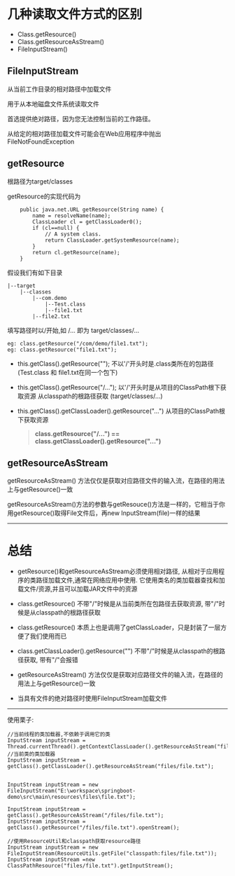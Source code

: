 # 几种读取文件方式的区别

* Class.getResource()
* Class.getResourceAsStream()
* FileInputStream()

## FileInputStream 

从当前工作目录的相对路径中加载文件

用于从本地磁盘文件系统读取文件

首选提供绝对路径，因为您无法控制当前的工作路径。

从给定的相对路径加载文件可能会在Web应用程序中抛出FileNotFoundException



## getResource
根路径为target/classes

getResource的实现代码为
```
    public java.net.URL getResource(String name) {
        name = resolveName(name);
        ClassLoader cl = getClassLoader0();
        if (cl==null) {
            // A system class.
            return ClassLoader.getSystemResource(name);
        }
        return cl.getResource(name);
    }
```


假设我们有如下目录
```
|--target 
    |--classes
        |--com.demo
            |--Test.class 
            |--file1.txt 
        |--file2.txt
```
填写路径时以/开始,如 /... 即为 target/classes/... 

    eg: class.getResource("/com/demo/file1.txt");
    eg: class.getResource("file1.txt");

* this.getClass().getResource("");
不以'/'开头时是.class类所在的包路径(Test.class 和 file1.txt在同一个包下)

* this.getClass().getResource("/...");
 以'/'开头时是从项目的ClassPath根下获取资源
从classpath的根路径获取 (target/classes/...)

* this.getClass().getClassLoader().getResource("...")
  从项目的ClassPath根下获取资源
  
    >  **class.getResource("/...") == class.getClassLoader().getResource("...")**



## getResourceAsStream
getResourceAsStream() 方法仅仅是获取对应路径文件的输入流，在路径的用法上与getResource()一致

getResourceAsStream()方法的参数与getResouce()方法是一样的，它相当于你用getResource()取得File文件后，再new InputStream(file)一样的结果 

******

# 总结 
* getResource()和getResourceAsStream必须使用相对路径, 从相对于应用程序的类路径加载文件,通常在网络应用中使用.  它使用类名的类加载器查找和加载文件/资源​​,并且可以加载JAR文件中的资源

* class.getResource() 不带"/"时候是从当前类所在包路径去获取资源, 带"/"时候是从classpath的根路径获取
* class.getResource() 本质上也是调用了getClassLoader，只是封装了一层方便了我们使用而已
* class.getClassLoader().getResource("") 不带"/"时候是从classpath的根路径获取, 带有"/"会报错
* getResourceAsStream() 方法仅仅是获取对应路径文件的输入流，在路径的用法上与getResource()一致


* 当具有文件的绝对路径时使用FileInputStream加载文件

*****

使用栗子: 
```
//当前线程的类加载器,不依赖于调用它的类
InputStream inputStream = Thread.currentThread().getContextClassLoader().getResourceAsStream("files/file.txt");
//当前类的类加载器
InputStream inputStream = getClass().getClassLoader().getResourceAsStream("files/file.txt");


InputStream inputStream = new FileInputStream("E:\workspace\springboot-demo\src\main\resources\files\file.txt");

InputStream inputStream = getClass().getResourceAsStream("/files/file.txt");  
InputStream inputStream = getClass().getResource("/files/file.txt").openStream();

//使用ResourceUtil和classpath获取resource路径
InputStream inputStream = new FileInputStream(ResourceUtils.getFile("classpath:files/file.txt"));
InputStream inputStream =new ClassPathResource("files/file.txt").getInputStream();
```

